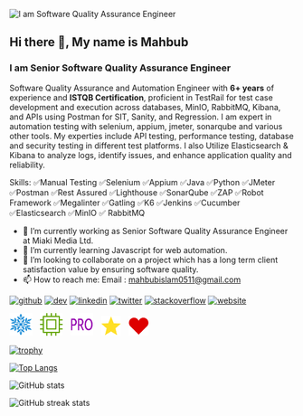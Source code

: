![I am Software Quality Assurance Engineer](https://i.imghippo.com/files/aT8537JU.png)
## Hi there 👋, My name is Mahbub
### I am Senior Software Quality Assurance Engineer

Software Quality Assurance and Automation Engineer with **6+ years** of experience and **ISTQB Certification**, proficient in TestRail for test case development and execution across databases, MinIO, RabbitMQ, Kibana, and APIs using Postman for SIT, Sanity, and Regression. I am expert in automation testing with selenium, appium, jmeter, sonarqube and various other tools. My experties include API testing, performance testing, database and security testing in different test platforms. I also Utilize Elasticsearch & Kibana to analyze logs, identify issues, and enhance application quality and reliability.

Skills: ✅Manual Testing  ✅Selenium  ✅Appium  ✅Java  ✅Python  ✅JMeter  ✅Postman  ✅Rest Assured  ✅Lighthouse  ✅SonarQube  ✅ZAP  ✅Robot Framework ✅Megalinter  ✅Gatling  ✅K6  ✅Jenkins  ✅Cucumber ✅Elasticsearch ✅MinIO ✅ RabbitMQ

- 🔭 I’m currently working as Senior Software Quality Assurance Engineer at Miaki Media Ltd. 
- 🌱 I’m currently learning Javascript for web automation. 
- 👯 I’m looking to collaborate on a project which has a long term client satisfaction value by ensuring software quality. 
- 📫 How to reach me: Email : mahbubislam0511@gmail.com 

[<img src='https://cdn.jsdelivr.net/npm/simple-icons@3.0.1/icons/github.svg' alt='github' height='40'>](https://github.com/mahbubislam0511) [<img src='https://cdn.jsdelivr.net/npm/simple-icons@3.0.1/icons/dev-dot-to.svg' alt='dev' height='40'>](https://dev.to/mahbubislam0511) [<img src='https://cdn.jsdelivr.net/npm/simple-icons@3.0.1/icons/linkedin.svg' alt='linkedin' height='40'>](https://www.linkedin.com/in/mahbubislam0511/) [<img src='https://cdn.jsdelivr.net/npm/simple-icons@3.0.1/icons/twitter.svg' alt='twitter' height='40'>](https://twitter.com/Mahbub0510) [<img src='https://cdn.jsdelivr.net/npm/simple-icons@3.0.1/icons/stackoverflow.svg' alt='stackoverflow' height='40'>](https://stackoverflow.com/users/25050193) [<img src='https://cdn.jsdelivr.net/npm/simple-icons@3.0.1/icons/icloud.svg' alt='website' height='40'>](https://www.linkedin.com/in/mahbubislam0511)

<a href='https://archiveprogram.github.com/'><img src='https://raw.githubusercontent.com/acervenky/animated-github-badges/master/assets/acbadge.gif' width='40' height='40'></a> <a href='https://docs.github.com/en/developers'><img src='https://raw.githubusercontent.com/acervenky/animated-github-badges/master/assets/devbadge.gif' width='40' height='40'></a> <a href='https://github.com/pricing'><img src='https://raw.githubusercontent.com/acervenky/animated-github-badges/master/assets/pro.gif' width='40' height='40'></a> <a href='https://stars.github.com/'><img src='https://raw.githubusercontent.com/acervenky/animated-github-badges/master/assets/starbadge.gif' width='35' height='35'></a> <a href='https://docs.github.com/en/github/supporting-the-open-source-community-with-github-sponsors'><img src='https://raw.githubusercontent.com/acervenky/animated-github-badges/master/assets/sponsorbadge.gif' width='35' height='35'></a> 

[![trophy](https://github-profile-trophy.vercel.app/?username=mahbubislam0511)](https://github.com/ryo-ma/github-profile-trophy)

[![Top Langs](https://github-readme-stats.vercel.app/api/top-langs/?username=mahbubislam0511)](https://github.com/anuraghazra/github-readme-stats)

![GitHub stats](https://github-readme-stats.vercel.app/api?username=mahbubislam0511&show_icons=true)

![GitHub streak stats](https://streak-stats.demolab.com/?user=mahbubislam0511)
